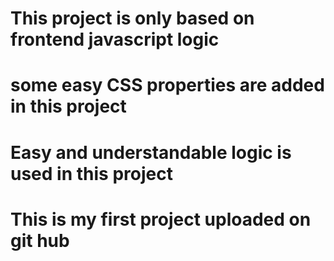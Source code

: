 # This project is only based on frontend javascript logic 
# some easy CSS properties are added in this project
# Easy and understandable logic is used in this project
# This is my first project uploaded on git hub